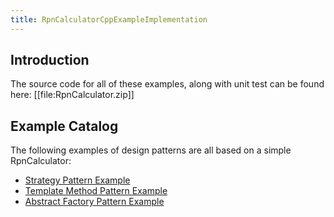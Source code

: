 ```yaml
---
title: RpnCalculatorCppExampleImplementation
---
```

## Introduction
The source code for all of these examples, along with unit test can be found here:
[[file:RpnCalculator.zip]]

## Example Catalog
The following examples of design patterns are all based on a simple RpnCalculator:
* [Strategy Pattern Example](CppRpnCalculatorStrategyPatternExample)
* [Template Method Pattern Example](CppRpnCalculatorTemplateMethodPatternExample)
* [Abstract Factory Pattern Example](CppRpnCalculatorAbstractFactoryPatternExample)

